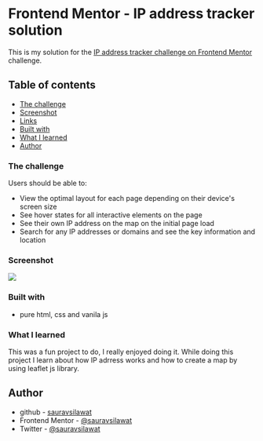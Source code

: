 # Frontend Mentor - IP address tracker solution

This is my solution for the [IP address tracker challenge on Frontend Mentor](https://www.frontendmentor.io/challenges/ip-address-tracker-I8-0yYAH0) challenge.

## Table of contents

  - [The challenge](#the-challenge)
  - [Screenshot](#screenshot)
  - [Links](#links)
  - [Built with](#built-with)
  - [What I learned](#what-i-learned)
  - [Author](#author)



### The challenge

Users should be able to:

- View the optimal layout for each page depending on their device's screen size
- See hover states for all interactive elements on the page
- See their own IP address on the map on the initial page load
- Search for any IP addresses or domains and see the key information and location

### Screenshot

![](./screenshot.jpg)


### Built with

- pure html, css and vanila js

### What I learned

This was a fun project to do, I really enjoyed doing it. While doing this project I learn about how IP adrress works and how to create a map by using leaflet js library.

## Author

- github - [sauravsilawat](https://github.com/sauravsilawat)
- Frontend Mentor - [@sauravsilawat](https://www.frontendmentor.io/profile/sauravsilawat)
- Twitter - [@sauravsilawat](https://www.twitter.com/sauravsilawat)
